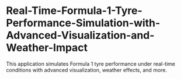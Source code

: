 # Real-Time-Formula-1-Tyre-Performance-Simulation-with-Advanced-Visualization-and-Weather-Impact
This application simulates Formula 1 tyre performance under real-time conditions with advanced visualization, weather effects, and more.
